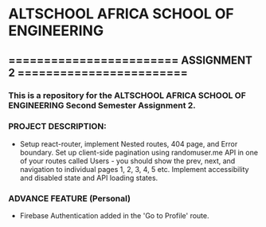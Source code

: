 # ALTSCHOOL AFRICA SCHOOL OF ENGINEERING
## ======================== ASSIGNMENT 2 ========================
### This is a repository for the ALTSCHOOL AFRICA SCHOOL OF ENGINEERING Second Semester Assignment 2.
 ### PROJECT DESCRIPTION:
* Setup react-router, implement Nested routes, 404 page, and Error boundary. Set up client-side pagination using randomuser.me API in one of your routes called Users - you should show the prev, next, and navigation to individual pages 1, 2, 3, 4, 5 etc. Implement accessibility and disabled state and API loading states.

### ADVANCE FEATURE (Personal)
* Firebase Authentication added in the 'Go to Profile' route.